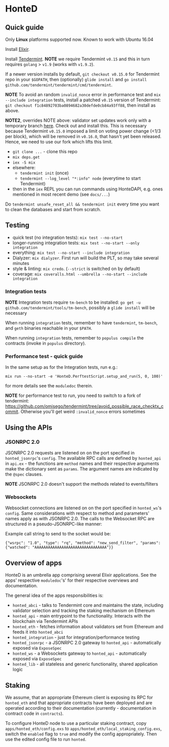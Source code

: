 # HonteD

## Quick guide

Only **Linux** platforms supported now. Known to work with Ubuntu 16.04

Install [Elixir](http://elixir-lang.github.io/install.html#unix-and-unix-like).

Install [Tendermint](https://tendermint.com/downloads). **NOTE** we require Tendermint `v0.15` and this in turn requires `golang` > `v1.9` (works with `v1.9.2`).

If a newer version installs by default, `git checkout v0.15.0` for Tendermint repo in your `$GOPATH`, then (optionally) `glide install` and `go install github.com/tendermint/tendermint/cmd/tendermint`.

**NOTE** To avoid an random `invalid_nonce` error in performance test and `mix --include integration` tests, install a patched `v0.15` version of Tendermint:
`git checkout f1c84892703ba0894682a30defde0cb84a93ff88`, then install as above.

**NOTE2**, overrides NOTE above: validator set updates work only with a temporary branch [here](https://github.com/omisego/tendermint/tree/v0.15.0_dirty_no_val_check).
Check out and install this.
This is necessary because Tendermint `v0.15.0` imposed a limit on voting power change (<1/3 per block),
which will be removed in `v0.16.0`, that hasn't yet been released.
Hence, we need to use our fork which lifts this limit.

  - `git clone ...` - clone this repo
  - `mix deps.get`
  - `iex -S mix`
  - elsewhere:
    - `tendermint init` (once)
    - `tendermint --log_level "*:info" node` (everytime to start Tendermint)
  - then in the `iex` REPL you can run commands using HonteDAPI, e.g. ones mentioned in most recent demo (see `docs/...`)

Do `tendermint unsafe_reset_all && tendermint init` every time you want to clean the databases and start from scratch.

## Testing

 - quick test (no integration tests): `mix test --no-start`
 - longer-running integration tests: `mix test --no-start --only integration`
 - everything: `mix test --no-start --include integration`
 - Dialyzer: `mix dialyzer`. First run will build the PLT, so may take several minutes
 - style & linting: `mix credo`. (`--strict` is switched on by default)
 - coverage: `mix coveralls.html --umbrella --no-start --include integration`

### Integration tests

**NOTE** Integration tests require `tm-bench` to be installed: `go get -u github.com/tendermint/tools/tm-bench`, possibly a `glide install` will be necessary

When running `integration` tests, remember to have `tendermint`, `tm-bench`, and `geth` binaries reachable in your `$PATH`.

When running `integration` tests, remember to `populus compile` the contracts (invoke in `populus` directory).

### Performance test - quick guide

In the same setup as for the Integration tests, run e.g.:
```
mix run --no-start -e 'HonteD.PerftestScript.setup_and_run(5, 0, 100)'
```

for more details see the `moduledoc` therein.

**NOTE** for performance test to run, you need to switch to a fork of tendermint:
https://github.com/omisego/tendermint/tree/avoid_possible_race_checktx_commit.
Otherwise you'll get weird `:invalid_nonce` errors sometimes

## Using the APIs

### JSONRPC 2.0

JSONRPC 2.0 requests are listened on on the port specified in `honted_jsonrpc`'s `config`.
The available RPC calls are defined by `honted_api` in `api.ex` - the functions are `method` names and their respective arguments make the dictionary sent as `params`.
The argument names are indicated by the `@spec` clauses.

**NOTE** JSONRPC 2.0 doesn't support the methods related to events/filters

### Websockets

Websocket connections are listened on on the port specified in `honted_ws`'s `config`.
Same considerations with respect to method and parameters' names apply as with JSONRPC 2.0.
The calls to the Websocket RPC are structured in a pseudo-JSONRPC-like manner:

Example call string to send to the socket would be:
```
{"wsrpc": "1.0", "type": "rq", "method": "new_send_filter", "params": {"watched": "AAAAAAAAAAAAAAAAAAAAAAAAAAAAAAAA"}}
```

## Overview of apps

HonteD is an umbrella app comprising several Elixir applications.
See the apps' respective `moduledoc`'s' for their respective overviews and documentation.

The general idea of the apps responsibilities is:
  - `honted_abci` - talks to Tendermint core and maintains the state, including validator selection and tracking the staking mechanism on Ethereum
  - `honted_api` - main entrypoint to the functionality. Interacts with the blockchain via Tendermint APIs
  - `honted_eth` - fetches information about validators set from Ethereum and feeds it into `honted_abci`
  - `honted_integration` - just for integration/performance testing
  - `honted_jsonrpc` - a JSONRPC 2.0 gateway to `honted_api` - automatically exposed via `ExposeSpec`
  - `honted_ws` - a Websockets gateway to `honted_api` - automatically exposed via `ExposeSpec`
  - `honted_lib` - all stateless and generic functionality, shared application logic

## Staking

We assume, that an appropriate Ethereum client is exposing its RPC for `honted_eth`
and that appropriate contracts have been deployed and are operated according to their documentation
(currently - documentation in contract code in `contracts`).

To configure HonteD node to use a particular staking contract,
copy `apps/honted_eth/config.exs` to `apps/honted_eth/local_staking_config.exs`,
switch the `enabled` flag to `true` and modify the config appropriately.
Then use the edited config file to run `honted`.
